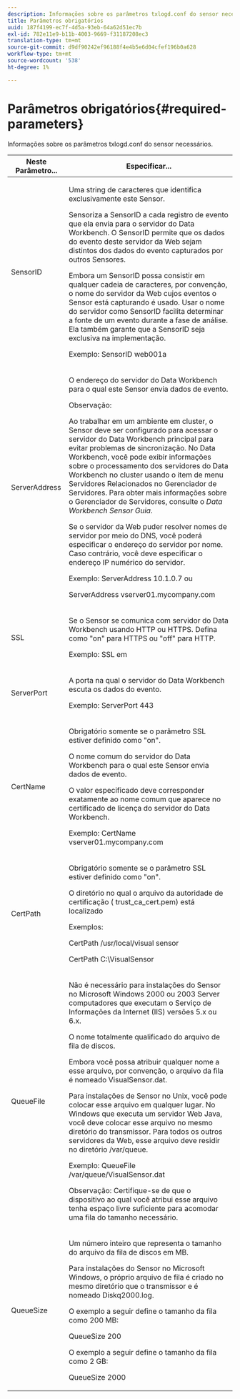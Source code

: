 ```yaml
---
description: Informações sobre os parâmetros txlogd.conf do sensor necessários.
title: Parâmetros obrigatórios
uuid: 187f4199-ec7f-4d5a-93eb-64a62d51ec7b
exl-id: 782e11e9-b11b-4003-9669-f31187208ec3
translation-type: tm+mt
source-git-commit: d9df90242ef96188f4e4b5e6d04cfef196b0a628
workflow-type: tm+mt
source-wordcount: '538'
ht-degree: 1%

---
```


# Parâmetros obrigatórios{#required-parameters}

Informações sobre os parâmetros txlogd.conf do sensor necessários.

<table id="table_69CFE10A3707403F9793137B128E706A"> 
 <thead> 
  <tr> 
   <th colname="col1" class="entry"> Neste Parâmetro... </th> 
   <th colname="col2" class="entry"> Especificar... </th> 
  </tr> 
 </thead>
 <tbody> 
  <tr> 
   <td colname="col1"> SensorID </td> 
   <td colname="col2"> <p>Uma string de caracteres que identifica exclusivamente este <span class="wintitle"> Sensor</span>. </p> <p> <span class="wintitle"> </span> Sensoriza a SensorID a cada registro de evento que ela envia para o servidor do  <span class="keyword"> Data Workbench</span>. O SensorID permite que os dados do evento deste servidor da Web sejam distintos dos dados do evento capturados por outros <span class="wintitle"> Sensores</span>. </p> <p>Embora um SensorID possa consistir em qualquer cadeia de caracteres, por convenção, o nome do servidor da Web cujos eventos o <span class="wintitle"> Sensor</span> está capturando é usado. Usar o nome do servidor como SensorID facilita determinar a fonte de um evento durante a fase de análise. Ela também garante que a SensorID seja exclusiva na implementação. </p> <p>Exemplo: <span class="filepath"> SensorID web001a</span> </p> </td> 
  </tr> 
  <tr> 
   <td colname="col1"> ServerAddress </td> 
   <td colname="col2"> <p>O endereço do <span class="keyword"> servidor do Data Workbench</span> para o qual este <span class="wintitle"> Sensor</span> envia dados de evento. </p> <p>Observação:  <p>Ao trabalhar em um ambiente em cluster, o <span class="wintitle"> Sensor</span> deve ser configurado para acessar o <span class="keyword"> servidor do Data Workbench principal</span> para evitar problemas de sincronização. No Data Workbench, você pode exibir informações sobre o processamento <span class="keyword"> dos servidores do Data Workbench</span> no cluster usando o item de menu Servidores Relacionados no <span class="wintitle"> Gerenciador de Servidores</span>. Para obter mais informações sobre o <span class="wintitle"> Gerenciador de Servidores</span>, consulte o <i><span class="keyword"> Data Workbench</span><span class="wintitle"> Sensor</span> Guia</i>. </p> <p>Se o servidor da Web puder resolver nomes de servidor por meio do DNS, você poderá especificar o endereço do servidor por nome. Caso contrário, você deve especificar o endereço IP numérico do servidor. </p> <p>Exemplo: <span class="filepath"> ServerAddress 10.1.0.7</span> ou </p> <p> <span class="filepath"> ServerAddress vserver01.mycompany.com</span> </p> </p> </td> 
  </tr> 
  <tr> 
   <td colname="col1"> SSL </td> 
   <td colname="col2"> <p>Se o <span class="wintitle"> Sensor</span> se comunica com <span class="keyword"> servidor do Data Workbench</span> usando HTTP ou HTTPS. Defina como "on" para HTTPS ou "off" para HTTP. </p> <p>Exemplo: <span class="filepath"> SSL em</span> </p> </td> 
  </tr> 
  <tr> 
   <td colname="col1"> ServerPort </td> 
   <td colname="col2"> <p>A porta na qual o <span class="keyword"> servidor do Data Workbench</span> escuta os dados do evento. </p> <p>Exemplo: <span class="filepath"> ServerPort 443</span> </p> </td> 
  </tr> 
  <tr> 
   <td colname="col1"> CertName </td> 
   <td colname="col2"> <p>Obrigatório somente se o parâmetro SSL estiver definido como "on". </p> <p>O nome comum do <span class="keyword"> servidor do Data Workbench</span> para o qual este <span class="wintitle"> Sensor</span> envia dados de evento. </p> <p>O valor especificado deve corresponder exatamente ao nome comum que aparece no certificado de licença <span class="keyword"> do servidor do Data Workbench</span>. </p> <p>Exemplo: <span class="filepath"> CertName vserver01.mycompany.com</span> </p> </td> 
  </tr> 
  <tr> 
   <td colname="col1"> CertPath </td> 
   <td colname="col2"> <p>Obrigatório somente se o parâmetro SSL estiver definido como "on". </p> <p>O diretório no qual o arquivo da autoridade de certificação (<span class="filepath"> trust_ca_cert.pem</span>) está localizado </p> <p>Exemplos: </p> <p> <span class="filepath"> CertPath /usr/local/visual sensor</span> </p> <p> <span class="filepath"> CertPath C:\VisualSensor</span> </p> </td> 
  </tr> 
  <tr> 
   <td colname="col1"> QueueFile </td> 
   <td colname="col2"> <p>Não é necessário para instalações do <span class="wintitle"> Sensor</span> no Microsoft Windows 2000 ou 2003 Server computadores que executam o Serviço de Informações da Internet (IIS) versões 5.x ou 6.x. </p> <p>O nome totalmente qualificado do arquivo de fila de discos. </p> <p>Embora você possa atribuir qualquer nome a esse arquivo, por convenção, o arquivo da fila é nomeado <span class="filepath"> VisualSensor.dat</span>. </p> <p>Para instalações de <span class="wintitle"> Sensor</span> no Unix, você pode colocar esse arquivo em qualquer lugar. No Windows que executa um servidor Web Java, você deve colocar esse arquivo no mesmo diretório do transmissor. Para todos os outros servidores da Web, esse arquivo deve residir no diretório /var/queue. </p> <p>Exemplo: <span class="filepath"> QueueFile /var/queue/VisualSensor.dat</span> </p> <p> <p>Observação:  Certifique-se de que o dispositivo ao qual você atribui esse arquivo tenha espaço livre suficiente para acomodar uma fila do tamanho necessário. </p> </p> </td> 
  </tr> 
  <tr> 
   <td colname="col1"> QueueSize </td> 
   <td colname="col2"> <p>Um número inteiro que representa o tamanho do arquivo da fila de discos em MB. </p> <p>Para instalações do <span class="wintitle"> Sensor</span> no Microsoft Windows, o próprio arquivo de fila é criado no mesmo diretório que o transmissor e é nomeado <span class="filepath"> Diskq2000.log</span>. </p> <p>O exemplo a seguir define o tamanho da fila como 200 MB: </p> <p>QueueSize 200 </p> <p>O exemplo a seguir define o tamanho da fila como 2 GB: </p> <p>QueueSize 2000 </p> </td> 
  </tr> 
 </tbody> 
</table>
